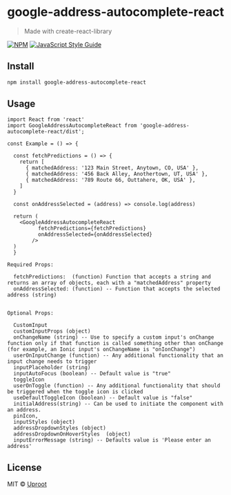 # google-address-autocomplete-react

> Made with create-react-library

[![NPM](https://img.shields.io/npm/v/react-google-address-autocomplete.svg)](https://www.npmjs.com/package/react-google-address-autocomplete) [![JavaScript Style Guide](https://img.shields.io/badge/code_style-standard-brightgreen.svg)](https://standardjs.com)

## Install

```bash
npm install google-address-autocomplete-react
```

## Usage

```tsx
import React from 'react'
import GoogleAddressAutocompleteReact from 'google-address-autocomplete-react/dist';

const Example = () => {

  const fetchPredictions = () => {
    return [
      { matchedAddress: '123 Main Street, Anytown, CO, USA' },
      { matchedAddress: '456 Back Alley, Anothertown, UT, USA' },
      { matchedAddress: '789 Route 66, Outtahere, OK, USA' },
    ]
  }

  const onAddressSelected = (address) => console.log(address)

  return (
    <GoogleAddressAutocompleteReact
          fetchPredictions={fetchPredictions}
          onAddressSelected={onAddressSelected}
        />
  )
  }

Required Props:

  fetchPredictions:  (function) Function that accepts a string and returns an array of objects, each with a "matchedAddress" property
  onAddressSelected: (function) -- Function that accepts the selected address (string)


Optional Props:

  CustomInput
  customInputProps (object)
  onChangeName (string) -- Use to specify a custom input's onChange function only if that function is called something other than onChange (for example, an Ionic input's onChangeName is "onIonChange")
  userOnInputChange (function) -- Any additional functionality that an input change needs to trigger
  inputPlaceholder (string)
  inputAutoFocus (boolean) -- Default value is "true"
  toggleIcon
  userOnToggle (function) -- Any additional functionality that should be triggered when the toggle icon is clicked
  useDefaultToggleIcon (boolean) -- Default value is "false"
  initialAddress(string) -- Can be used to initiate the component with an address.
  pinIcon,
  inputStyles (object)
  addressDropdownStyles (object)
  addressDropdownOnHoverStyles  (object)
  inputErrorMessage (string) -- Defaults value is 'Please enter an address'
```

## License

MIT © [Uproot](https://github.com/uproot-co)

